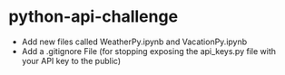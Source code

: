 # python-api-challenge


- Add new files called WeatherPy.ipynb and VacationPy.ipynb
- Add a .gitignore File (for stopping exposing the api_keys.py file with your API key to the public)
  
